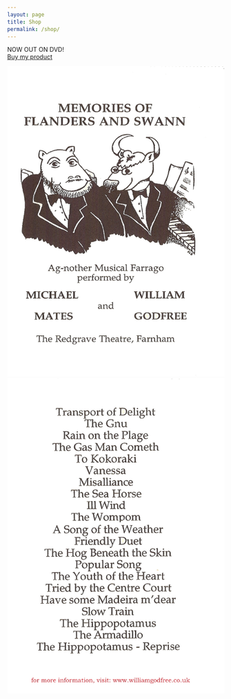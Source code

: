 ```yaml
---
layout: page
title: Shop
permalink: /shop/
---
```

NOW OUT ON DVD!  
<a class="gumroad-button" href="https://gum.co/pEQHV">Buy my product</a>  
  
![F&S DVD Front Cover](assets/F&S_DVD_Cover_Front.png)
![F&S DVD Back Cover](assets/F&S_DVD_Cover_Back.png)

<script src="https://gumroad.com/js/gumroad.js"></script>
